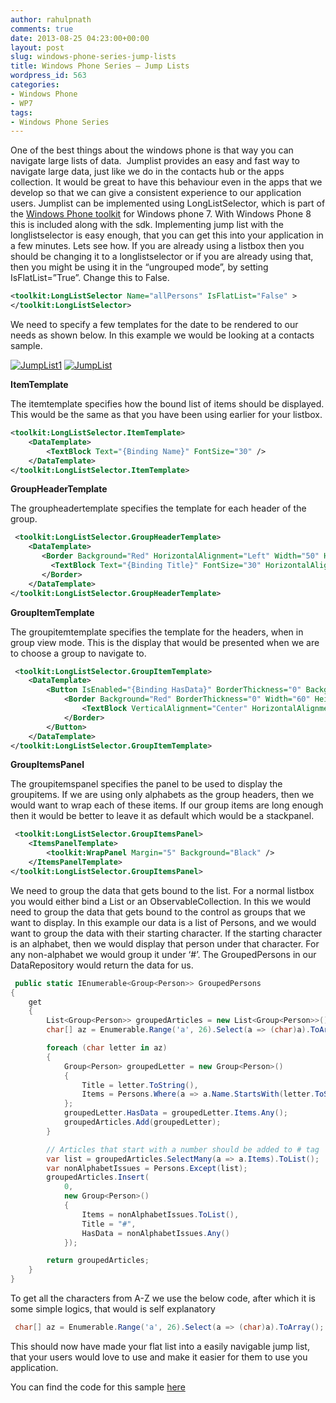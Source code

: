 ```yaml
---
author: rahulpnath
comments: true
date: 2013-08-25 04:23:00+00:00
layout: post
slug: windows-phone-series-jump-lists
title: Windows Phone Series – Jump Lists
wordpress_id: 563
categories:
- Windows Phone
- WP7
tags:
- Windows Phone Series
---
```


One of the best things about the windows phone is that way you can navigate large lists of data.  Jumplist provides an easy and fast way to navigate large data, just like we do in the contacts hub or the apps collection. It would be great to have this behaviour even in the apps that we develop so that we can give a consistent experience to our application users.
Jumplist can be implemented using LongListSelector, which is part of the [Windows Phone toolkit](http://phone.codeplex.com/) for Windows phone 7. With Windows Phone 8 this is included along with the sdk. Implementing jump list with the longlistselector is easy enough, that you can get this into your application in a few minutes. Lets see how.
If you are already using a listbox then you should be changing it to a longlistselector or if you are already using that, then you might be using it in the “ungrouped mode”, by setting IsFlatList=”True”. Change this to False.

```xml
<toolkit:LongListSelector Name="allPersons" IsFlatList="False" >
</toolkit:LongListSelector>
```

We need to specify a few templates for the date to be rendered to our needs as shown below. In this example we would be looking at a contacts sample.

[![JumpList1](http://rahulpnath.com/blog/wp-content/uploads/2013/08/JumpList1_thumb.png)](http://rahulpnath.com/blog/wp-content/uploads/2013/08/JumpList1.png) [![JumpList](http://rahulpnath.com/blog/wp-content/uploads/2013/08/JumpList_thumb.png)](http://rahulpnath.com/blog/wp-content/uploads/2013/08/JumpList.png)

**ItemTemplate**

The itemtemplate specifies how the bound list of items should be displayed. This would be the same as that you have been using earlier for your listbox.

```xml
<toolkit:LongListSelector.ItemTemplate>
    <DataTemplate>
        <TextBlock Text="{Binding Name}" FontSize="30" />
    </DataTemplate>
</toolkit:LongListSelector.ItemTemplate>
```

**GroupHeaderTemplate**

The groupheadertemplate specifies the template for each header of the group.

```xml
 <toolkit:LongListSelector.GroupHeaderTemplate>
    <DataTemplate>
       <Border Background="Red" HorizontalAlignment="Left" Width="50" Height="50">
         <TextBlock Text="{Binding Title}" FontSize="30" HorizontalAlignment="Center"/>
       </Border>
    </DataTemplate>
</toolkit:LongListSelector.GroupHeaderTemplate>
```

**GroupItemTemplate**

The groupitemtemplate specifies the template for the headers, when in group view mode. This is the display that would be presented when we are to choose a group to navigate to.

```xml
 <toolkit:LongListSelector.GroupItemTemplate>
    <DataTemplate>
        <Button IsEnabled="{Binding HasData}" BorderThickness="0" Background="Transparent">
            <Border Background="Red" BorderThickness="0" Width="60" Height="60">
                <TextBlock VerticalAlignment="Center" HorizontalAlignment="Center" FontSize="38" Margin="4" Text="{Binding Title}" />
            </Border>
        </Button>
    </DataTemplate>
</toolkit:LongListSelector.GroupItemTemplate>
```

**GroupItemsPanel**

The groupitemspanel specifies the panel to be used to display the groupitems. If we are using only alphabets as the group headers, then we would want to wrap each of these items. If our group items are long enough then it would be better to leave it as default which would be a stackpanel.

```xml
 <toolkit:LongListSelector.GroupItemsPanel>
    <ItemsPanelTemplate>
        <toolkit:WrapPanel Margin="5" Background="Black" />
    </ItemsPanelTemplate>
</toolkit:LongListSelector.GroupItemsPanel>
```

We need to group the data that gets bound to the list. For a normal listbox you would either bind a List or an ObservableCollection. In this we would need to group the data that gets bound to the control as groups that we want to display. In this example our data is a list of Persons, and we would want to group the data with their starting character. If the starting character is an alphabet, then we would display that person under that character. For any non-alphabet we would group it under ‘#’. The GroupedPersons in our DataRepository would return the data for us.

```csharp
 public static IEnumerable<Group<Person>> GroupedPersons
{
    get
    {
        List<Group<Person>> groupedArticles = new List<Group<Person>>();
        char[] az = Enumerable.Range('a', 26).Select(a => (char)a).ToArray();

        foreach (char letter in az)
        {
            Group<Person> groupedLetter = new Group<Person>()
            {
                Title = letter.ToString(),
                Items = Persons.Where(a => a.Name.StartsWith(letter.ToString(), StringComparison.CurrentCultureIgnoreCase)).Where(a => a != null).ToList()
            };
            groupedLetter.HasData = groupedLetter.Items.Any();
            groupedArticles.Add(groupedLetter);
        }

        // Articles that start with a number should be added to # tag
        var list = groupedArticles.SelectMany(a => a.Items).ToList();
        var nonAlphabetIssues = Persons.Except(list);
        groupedArticles.Insert(
            0,
            new Group<Person>()
            {
                Items = nonAlphabetIssues.ToList(),
                Title = "#",
                HasData = nonAlphabetIssues.Any()
            });

        return groupedArticles;
    }
}
```

To get all the characters from A-Z we use the below code, after which it is some simple logics, that would is self explanatory

```csharp
 char[] az = Enumerable.Range('a', 26).Select(a => (char)a).ToArray();
 ```

This should now have made your flat list into a easily navigable jump list, that your users would love to use and make it easier for them to use you application.

You can find the code for this sample [here](https://github.com/rahulpnath/JumpList)

